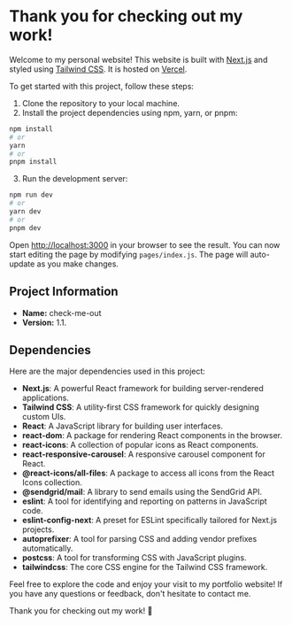 # Thank you for checking out my work! 

Welcome to my personal website! This website is built with [Next.js](https://nextjs.org/) and styled using [Tailwind CSS](https://tailwindcss.com/). It is hosted on [Vercel](https://vercel.com/). 

To get started with this project, follow these steps:

1. Clone the repository to your local machine.
2. Install the project dependencies using npm, yarn, or pnpm:

```bash
npm install
# or
yarn
# or
pnpm install
```

3. Run the development server:

```bash
npm run dev
# or
yarn dev
# or
pnpm dev
```

Open [http://localhost:3000](http://localhost:3000) in your browser to see the result. You can now start editing the page by modifying `pages/index.js`. The page will auto-update as you make changes.


## Project Information

- **Name:** check-me-out
- **Version:** 1.1.

## Dependencies

Here are the major dependencies used in this project:

- **Next.js**: A powerful React framework for building server-rendered applications.
- **Tailwind CSS**: A utility-first CSS framework for quickly designing custom UIs.
- **React**: A JavaScript library for building user interfaces.
- **react-dom**: A package for rendering React components in the browser.
- **react-icons**: A collection of popular icons as React components.
- **react-responsive-carousel**: A responsive carousel component for React.
- **@react-icons/all-files**: A package to access all icons from the React Icons collection.
- **@sendgrid/mail**: A library to send emails using the SendGrid API.
- **eslint**: A tool for identifying and reporting on patterns in JavaScript code.
- **eslint-config-next**: A preset for ESLint specifically tailored for Next.js projects.
- **autoprefixer**: A tool for parsing CSS and adding vendor prefixes automatically.
- **postcss**: A tool for transforming CSS with JavaScript plugins.
- **tailwindcss**: The core CSS engine for the Tailwind CSS framework.

Feel free to explore the code and enjoy your visit to my portfolio website! If you have any questions or feedback, don't hesitate to contact me.

Thank you for checking out my work! 🚀
